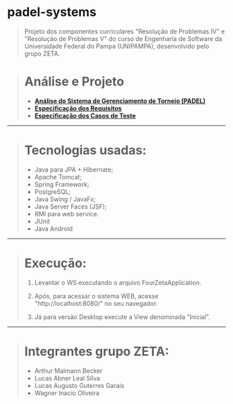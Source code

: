 # padel-systems
> Projeto dos componentes curriculares "Resolução de Problemas IV" e "Resolução de Problemas V" do curso de Engenharia de Software da Universidade Federal do Pampa (UNIPAMPA), desenvolvido pelo grupo ZETA. 

> # Análise e Projeto
> 
> + [__Análise do Sistema de Gerenciamento de Torneio (PADEL)__](https://github.com/lucasabner/padel-systems/blob/master/Engineering/AnaliseProjeto/analise-sistema.md)
> + [__Especificação dos Requisitos__](https://github.com/lucasabner/padel-systems/blob/master/Engineering/AnaliseProjeto/requisitos.md)
> + [__Especificação dos Casos de Teste__](https://github.com/lucasabner/padel-systems/blob/master/Engineering/AnaliseProjeto/casos-de-testes.md)
>

-----------------------

> # Tecnologias usadas:
> + Java para JPA + Hibernate;
> + Apache Tomcat;
> + Spring Framework;
> + PostgreSQL;
> + Java Swing / JavaFx;
> + Java Server Faces (JSF);
> + RMI para web service.
> + JUnit
> + Java Android

-----------------------

> # Execução:
>
> 1. Levantar o WS executando o arquivo FourZetaApplication.
>
> 2. Após, para acessar o sistema WEB, acesse "http://localhost:8080/" no seu navegador.
>
> 3. Já para versão Desktop execute a View denominada "Inicial".

-----------------------

> # Integrantes grupo ZETA:
>
> + Arthur Malmann Becker
> + Lucas Abner Leal Silva
> + Lucas Augusto Guterres Garais
> + Wagner Inacio Oliveira


